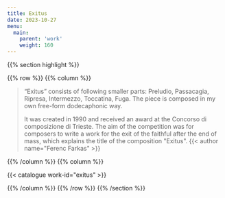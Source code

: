 ```yaml
---
title: Exitus
date: 2023-10-27
menu:
  main:
    parent: 'work'
    weight: 160
---
```


{{% section highlight %}}

{{% row %}}
{{% column %}}

> “Exitus” consists of following smaller parts: Preludio, Passacagia, Ripresa, Intermezzo, Toccatina, 
> Fuga. The piece is composed in my own free-form dodecaphonic way. 
>
> It was created in 1990 and received an award at the Concorso di composizione di Trieste. The aim of 
> the competition was for composers to write a work for the exit of the faithful after the end of mass, 
> which explains the title of the composition "Exitus".
> {{< author name="Ferenc Farkas" >}}

{{% /column %}}
{{% column %}}


{{< catalogue work-id="exitus" >}}

{{% /column %}}
{{% /row %}}
{{% /section %}}